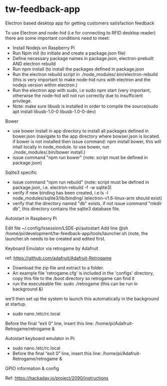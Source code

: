 # tw-feedback-app
Electron based desktop app for getting customers satisfaction feedback


To use Electron and node-hid (i.e for connecting to RFID desktop reader) there are some important conditions need to meet:
 
* Install Nodejs on Raspberry Pi
* Run Npm init (to initiate and create a package.json file)
* Define necessary package names in package.json, electron-prebuilt AND electron rebuild 
* Run npm install (to install the packages defined in package.json
* Run the electron rebuild script in ./node_modules/.bin/electron-rebuild (this is very important to make node-hid runs with electron and the nodejs version within electron.)
* Run the electron app with sudo, i.e sudo npm start (very important, otherwise the node-hid will not run correctly due to insufficient privilege.
* Note: make sure libusb is installed in order to compile the source(sudo apt install libusb-1.0-0 libusb-1.0-0-dev)

Bower
- use bower install in app directory to install all packages defined in bower.json (navigate to the app directory where bowser.json is located. if bower is not installed then issue command: npm install bower, this will intall locally in node_module. to use bower, run ./node_modules/.bin/bower install.)
- issue command "npm run bower" (note: script must be defined in package.json)
 
Sqlite3 specific

- issue command "npm run rebuild" (note: script must be defined in package.json, i.e. electron-rebuild -f -w sqlite3) 
- verify if new binding has been created, i.e  ls -l node_modules/sqlite3/lib/binding/ (electron-v1.6-linux-arm
should exist)
- verify that the directory named "db" exists, if not issue command "mkdir db", this directory contains the sqlite3 database file.

Autostart in Raspberry Pi
 
Edit file ~/.config/lxsession/LSDE-pi/autostart
Add line @sh /home/pi/development/tw-feedback-app/tools/launcher.sh (note, the launcher.sh needs to be created and edited first.


Keyboard Emulator via retrogame by Adafruit

ref: https://github.com/adafruit/Adafruit-Retrogame

- Download the zip file and extract to a folder.
- An example file 'retrogame.cfg' is included in the 'configs' directory, copy this file to the /boot directory so retrogame can find it
- run the executeable file: sudo ./retrogame (this can be run in background &)


 we’ll then set up the system to launch this automatically in the background at startup.
- sudo nano /etc/rc.local

Before the final “exit 0” line, insert this line:
/home/pi/Adafruit-Retrogame/retrogame &


Autostart keyboard emulator in Pi:

- sudo nano /etc/rc.local
- Before the final “exit 0” line, insert this line: /home/pi/Adafruit-Retrogame/retrogame &


GPIO information & config

Ref: https://hackaday.io/project/2090/instructions






